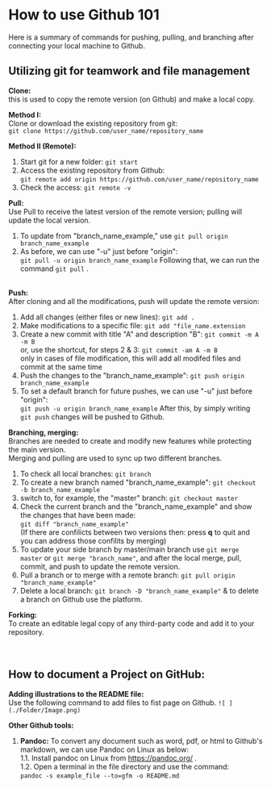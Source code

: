 # How to use Github 101 <br />
Here is a summary of commands for pushing, pulling, and branching after connecting your local machine to Github. <br />
## Utilizing git for teamwork and file management
**Clone:** <br />
this is used to copy the remote version (on Github) and make a local copy. <br />

**Method I:** <br />
Clone or download the existing repository from git: <br />
``` git clone https://github.com/user_name/repository_name ```<br />

**Method II (Remote):** <br />
1. Start git for a new folder: ``` git start ```  <br />
2. Access the existing repository from Github: <br />
``` git remote add origin https://github.com/user_name/repository_name ``` <br />
3. Check the access: ``` git remote -v ``` <br />

**Pull:** <br />
Use Pull to receive the latest version of the remote version; pulling will update the local version. <br />
1. To update from "branch_name_example," use ``` git pull origin branch_name_example ``` <br />
2. As before, we can use "-u" just before "origin": <br />
``` git pull -u origin branch_name_example ``` Following that, we can run the command ``` git pull ``` . <br /> 

**Push:** <br />
After cloning and all the modifications, push will update the remote version: <br />
1. Add all changes (either files or new lines): ```git add .``` <br />
2. Make modifications to a specific file: ``` git add "file_name.extension ``` <br />
3. Create a new commit with title "A" and description "B": ``` git commit -m A -m B ``` <br />
   or, use the shortcut, for steps 2 & 3: ``` git commit -am A -m B ``` <br />
   only in cases of file modification, this will add all modifed files and commit at the same time <br />
4. Push the changes to the "branch_name_example": ``` git push origin branch_name_example ``` <br />
5. To set a default branch for future pushes, we can use "-u" just before "origin": <br />
   ``` git push -u origin branch_name_example ``` After this, by simply writing  ``` git push ``` changes will be pushed to Github. <br />
   
**Branching, merging:** <br />
Branches are needed to create and modify new features while protecting the main version.  <br />
Merging and pulling are used to sync up two different branches. <br />

1. To check all local branches: ``` git branch ``` <br />
2. To create a new branch named "branch_name_example": ``` git checkout -b branch_name_example ``` <br />
3. switch to, for example, the "master" branch: ``` git checkout master ``` <br />
4. Check the current branch and the "branch_name_example" and show the changes that have been made: <br />
``` git diff "branch_name_example" ``` <br />
   (If there are confilicts between two versions then: press **q** to quit and you can address those confilits by merging) <br />
5. To update your side branch by master/main branch use ``` git merge master ``` or ``` git merge "branch_name" ```, and after the local merge, pull, commit, and push to update the remote version. <br />
6. Pull a branch or to merge with a remote branch: ``` git pull origin "branch_name_example" ``` <br />
7. Delete a local branch: ``` git branch -D "branch_name_example" ``` & to delete a branch on Github use the platform. <br />

**Forking:** <br />
To create an editable legal copy of any third-party code and add it to your repository. <br />
<br />
<br />

## How to document a Project on GitHub: <br />

**Adding illustrations to the README file:** <br />
Use the following command to add files to fist page on Github.  ``` ![ ](./Folder/Image.png) ``` <br />

**Other Github tools:** <br />

1. **Pandoc:** To convert any document such as word, pdf, or html to Github's markdown, we can use Pandoc on Linux as below: <br />
   1.1. Install pandoc on Linux from https://pandoc.org/ . <br />
   1.2. Open a terminal in the file directory and use the command:  <br />
      ``` pandoc -s example_file --to=gfm -o README.md ``` <br />
